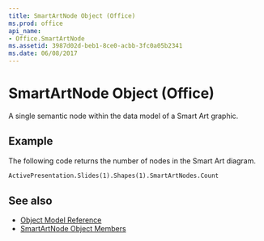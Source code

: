 ```yaml
---
title: SmartArtNode Object (Office)
ms.prod: office
api_name:
- Office.SmartArtNode
ms.assetid: 3987d02d-beb1-8ce0-acbb-3fc0a05b2341
ms.date: 06/08/2017
---
```



# SmartArtNode Object (Office)

A single semantic node within the data model of a Smart Art graphic.


## Example

The following code returns the number of nodes in the Smart Art diagram.


```vb
ActivePresentation.Slides(1).Shapes(1).SmartArtNodes.Count 
```


## See also

- [Object Model Reference](reference-object-library-reference-for-office.md)
- [SmartArtNode Object Members](./overview/smartartnode-members-office.md)

